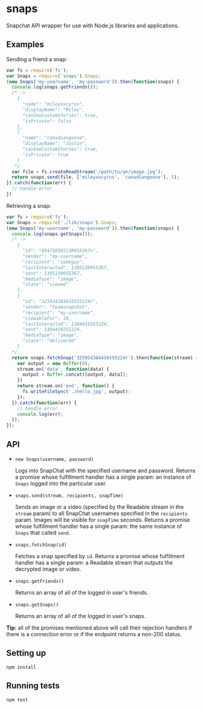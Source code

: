 snaps
=====

Snapchat API wrapper for use with Node.js libraries and applications.

## Examples
Sending a friend a snap:
```javascript
var fs = require('fs');
var Snaps = require('snaps').Snaps;
(new Snaps('my-username', 'my-password')).then(function(snaps) {
  console.log(snaps.getFriends());
  /* ->
    {
      "name": "mileyxxcyrus",
      "displayName": "Miley",
      "canSeeCustomStories": true,
      "isPrivate": false
    },
    {
      "name": "canadiangoose",
      "displayName": "Justin",
      "canSeeCustomStories": true,
      "isPrivate": true
    }
   */
  var file = fs.createReadStream('/path/to/an/image.jpg');
  return snaps.send(file, ['mileyxxcyrus', 'canadiangoose'], 5);
}).catch(function(err) {
  // handle error
})
```

Retrieving a snap:
```javascript
var fs = require('fs');
var Snaps = require('./lib/snaps').Snaps;
(new Snaps('my-username', 'my-password')).then(function(snaps) {
  console.log(snaps.getSnaps());
  /* ->
    {
      "id": "894720385130955367s",
      "sender": "my-username",
      "recipient": "someguy",
      "lastInteracted": 1385130955367,
      "sent": 1385130955367,
      "mediaType": "image",
      "state": "viewed"
    },
    {
      "id": "325924384416555224r",
      "sender": "teamsnapchat",
      "recipient": "my-username",
      "viewableFor": 10,
      "lastInteracted": 1384416555224,
      "sent": 1384416555224,
      "mediaType": "image",
      "state": "delivered"
    }
  */
  return snaps.fetchSnap('325924384416555224r').then(function(stream) {
    var output = new Buffer(0);
    stream.on('data', function(data) {
      output = Buffer.concat([output, data]);
    })
    return stream.on('end', function() {
      fs.writeFileSync('./hello.jpg', output);
    });
  }).catch(function(err) {
    // handle error
    console.log(err);
  });
});
```

## API

- `new Snaps(username, password)`
  
  Logs into SnapChat with the specified username and password. Returns a promise whose fulfillment handler has a single param: an instance of `Snaps` logged into the particular user.

- `snaps.send(stream, recipients, snapTime)`

  Sends an image or a video (specified by the Readable stream in the `stream` param) to all SnapChat usernames specified in the `recipients` param. Images will be visible for `snapTime` seconds. Returns a promise whose fulfillment handler has a single param: the same instance of `Snaps` that called `send`.
  
- `snaps.fetchSnap(id)`

  Fetches a snap specified by `id`. Returns a promise whose fulfillment handler has a single param: a Readable stream that outputs the decrypted image or video.

- `snaps.getFriends()`

  Returns an array of all of the logged in user's friends.

- `snaps.getSnaps()`

  Returns an array of all of the logged in user's snaps.

__Tip:__ all of the promises mentioned above will call their rejection handlers if there is a connection error or if the endpoint returns a non-200 status.

## Setting up

```
npm install
```

## Running tests

```
npm test
```
